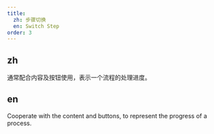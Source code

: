 ```yaml
---
title:
  zh: 步骤切换
  en: Switch Step
order: 3
---
```


## zh

通常配合内容及按钮使用，表示一个流程的处理进度。

## en

Cooperate with the content and buttons, to represent the progress of a process.
